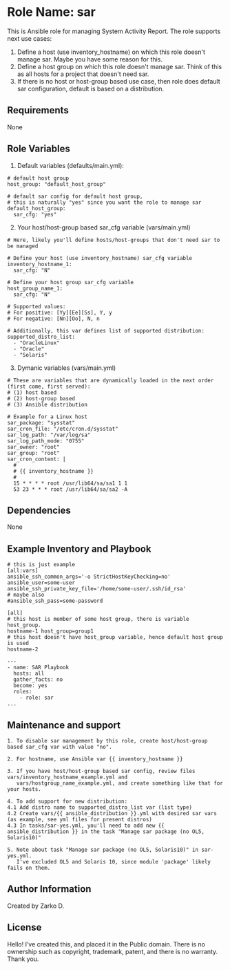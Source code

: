 Role Name: sar
==============
This is Ansible role for managing System Activity Report. 
The role supports next use cases:

1. Define a host (use inventory_hostname) on which this role doesn't manage sar. Maybe you have some reason for this.   
2. Define a host group on which this role doesn't manage sar. Think of this as all hosts for a project that doesn't need sar.  
3. If there is no host or host-group based use case, then role does default sar configuration, default is based on a distribution.  

Requirements
------------
None

Role Variables
--------------

1. Default variables (defaults/main.yml):

```
# default host group
host_group: "default_host_group"

# default sar config for default host group, 
# this is naturally "yes" since you want the role to manage sar
default_host_group:
  sar_cfg: "yes"

```

2. Your host/host-group based sar_cfg variable (vars/main.yml)

```
# Here, likely you'll define hosts/host-groups that don't need sar to be managed

# Define your host (use inventory_hostname) sar_cfg variable
inventory_hostname_1:
  sar_cfg: "N"

# Define your host group sar_cfg variable
host_group_name_1:
  sar_cfg: "N"

# Supported values:
# For positive: [Yy][Ee][Ss], Y, y
# For negative: [Nn][Oo], N, n

# Additionally, this var defines list of supported distribution:
supported_distro_list:
  - "OracleLinux"
  - "Oracle"
  - "Solaris"
```

3. Dymanic variables (vars/main.yml)

```
# These are variables that are dynamically loaded in the next order (first come, first served): 
# (1) host based
# (2) host-group based
# (3) Ansible distribution

# Example for a Linux host
sar_package: "sysstat"
sar_cron_file: "/etc/cron.d/sysstat"
sar_log_path: "/var/log/sa"
sar_log_path_mode: "0755"
sar_owner: "root"
sar_group: "root"
sar_cron_content: |
  #
  # {{ inventory_hostname }}
  #
  15 * * * * root /usr/lib64/sa/sa1 1 1
  53 23 * * * root /usr/lib64/sa/sa2 -A
```

Dependencies
------------
None

Example Inventory and Playbook
-----------------------------

```
# this is just example
[all:vars]
ansible_ssh_common_args='-o StrictHostKeyChecking=no'
ansible_user=some-user
ansible_ssh_private_key_file='/home/some-user/.ssh/id_rsa'
# maybe also
#ansible_ssh_pass=some-password

[all]
# this host is member of some host group, there is variable host_group. 
hostname-1 host_group=group1
# this host doesn't have host_group variable, hence default host group is used
hostname-2 
```

```
---
- name: SAR Playbook 
  hosts: all  
  gather_facts: no
  become: yes
  roles:
    - role: sar
...
```

Maintenance and support
-----------------------

```
1. To disable sar management by this role, create host/host-group based sar_cfg var with value "no". 

2. For hostname, use Ansible var {{ inventory_hostname }}

3. If you have host/host-group based sar config, review files vars/inventory_hostname_example.yml and 
   vars/hostgroup_name_example.yml, and create something like that for your hosts. 

4. To add support for new distribution:
4.1 Add distro name to supported_distro_list var (list type)
4.2 Create vars/{{ ansible_distribution }}.yml with desired sar vars (as example, see yml files for present distros)   
4.3 In tasks/sar-yes.yml, you'll need to add new {{ ansible_distribution }} in the task "Manage sar package (no OL5, Solaris10)"

5. Note about task "Manage sar package (no OL5, Solaris10)" in sar-yes.yml. 
   I've excluded OL5 and Solaris 10, since module 'package' likely fails on them. 
```

Author Information
------------------
Created by Zarko D.

License
---------
Hello! I’ve created this, and placed it in the Public domain. 
There is no ownership such as copyright, trademark, patent, and there is no warranty. 
Thank you.

